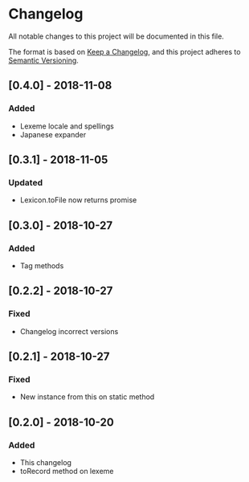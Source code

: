 # Changelog
All notable changes to this project will be documented in this file.

The format is based on [Keep a Changelog](https://keepachangelog.com/en/1.0.0/),
and this project adheres to [Semantic Versioning](https://semver.org/spec/v2.0.0.html).

## [0.4.0] - 2018-11-08
### Added
- Lexeme locale and spellings
- Japanese expander

## [0.3.1] - 2018-11-05
### Updated
- Lexicon.toFile now returns promise

## [0.3.0] - 2018-10-27
### Added
- Tag methods

## [0.2.2] - 2018-10-27
### Fixed
- Changelog incorrect versions

## [0.2.1] - 2018-10-27
### Fixed
- New instance from this on static method

## [0.2.0] - 2018-10-20
### Added
- This changelog
- toRecord method on lexeme
